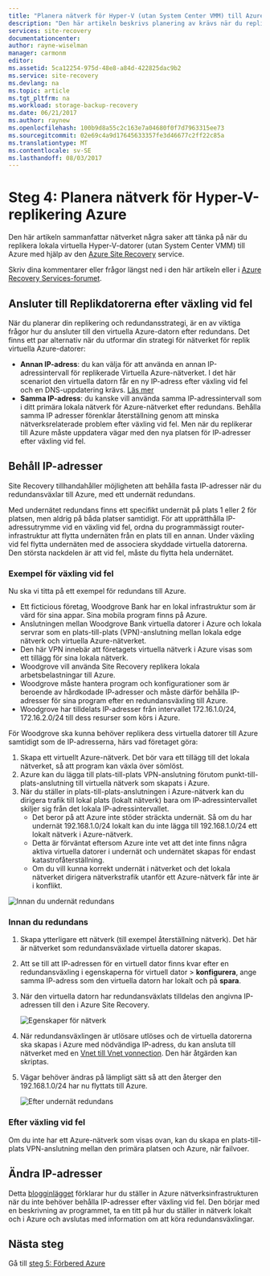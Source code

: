 ```yaml
---
title: "Planera nätverk för Hyper-V (utan System Center VMM) till Azure replikering med Azure Site Recovery | Microsoft Docs"
description: "Den här artikeln beskrivs planering av krävs när du replikerar virtuella Hyper-V-datorer (utan VMM) till Azure"
services: site-recovery
documentationcenter: 
author: rayne-wiselman
manager: carmonm
editor: 
ms.assetid: 5ca12254-975d-48e8-a84d-422825dac9b2
ms.service: site-recovery
ms.devlang: na
ms.topic: article
ms.tgt_pltfrm: na
ms.workload: storage-backup-recovery
ms.date: 06/21/2017
ms.author: raynew
ms.openlocfilehash: 100b9d8a55c2c163e7a04680f0f7d7963315ee73
ms.sourcegitcommit: 02e69c4a9d17645633357fe3d46677c2ff22c85a
ms.translationtype: MT
ms.contentlocale: sv-SE
ms.lasthandoff: 08/03/2017
---
```

# <a name="step-4-plan-networking-for-hyper-v-to-azure-replication"></a>Steg 4: Planera nätverk för Hyper-V-replikering Azure

Den här artikeln sammanfattar nätverket några saker att tänka på när du replikera lokala virtuella Hyper-V-datorer (utan System Center VMM) till Azure med hjälp av den [Azure Site Recovery](site-recovery-overview.md) service.

Skriv dina kommentarer eller frågor längst ned i den här artikeln eller i [Azure Recovery Services-forumet](https://social.msdn.microsoft.com/forums/azure/home?forum=hypervrecovmgr).


## <a name="connecting-to-replica-vms-after-failover"></a>Ansluter till Replikdatorerna efter växling vid fel

När du planerar din replikering och redundansstrategi, är en av viktiga frågor hur du ansluter till den virtuella Azure-datorn efter redundans. Det finns ett par alternativ när du utformar din strategi för nätverket för replik virtuella Azure-datorer:

- **Annan IP-adress**: du kan välja för att använda en annan IP-adressintervall för replikerade Virtuella Azure-nätverket. I det här scenariot den virtuella datorn får en ny IP-adress efter växling vid fel och en DNS-uppdatering krävs. [Läs mer](site-recovery-test-failover-vmm-to-vmm.md#prepare-the-infrastructure-for-test-failover)
- **Samma IP-adress**: du kanske vill använda samma IP-adressintervall som i ditt primära lokala nätverk för Azure-nätverket efter redundans.  Behålla samma IP adresser förenklar återställning genom att minska nätverksrelaterade problem efter växling vid fel. Men när du replikerar till Azure måste uppdatera vägar med den nya platsen för IP-adresser efter växling vid fel.


## <a name="retain-ip-addresses"></a>Behåll IP-adresser

Site Recovery tillhandahåller möjligheten att behålla fasta IP-adresser när du redundansväxlar till Azure, med ett undernät redundans.

Med undernätet redundans finns ett specifikt undernät på plats 1 eller 2 för platsen, men aldrig på båda platser samtidigt. För att upprätthålla IP-adressutrymme vid en växling vid fel, ordna du programmässigt router-infrastruktur att flytta undernäten från en plats till en annan. Under växling vid fel flytta undernäten med de associera skyddade virtuella datorerna. Den största nackdelen är att vid fel, måste du flytta hela undernätet.


### <a name="failover-example"></a>Exempel för växling vid fel

Nu ska vi titta på ett exempel för redundans till Azure.

- Ett ficticious företag, Woodgrove Bank har en lokal infrastruktur som är värd för sina appar. Sina mobila program finns på Azure.
- Anslutningen mellan Woodgrove Bank virtuella datorer i Azure och lokala servrar som en plats-till-plats (VPN)-anslutning mellan lokala edge nätverk och virtuella Azure-nätverket.
- Den här VPN innebär att företagets virtuella nätverk i Azure visas som ett tillägg för sina lokala nätverk.
- Woodgrove vill använda Site Recovery replikera lokala arbetsbelastningar till Azure.
 - Woodgrove måste hantera program och konfigurationer som är beroende av hårdkodade IP-adresser och måste därför behålla IP-adresser för sina program efter en redundansväxling till Azure.
 - Woodgrove har tilldelats IP-adresser från intervallet 172.16.1.0/24, 172.16.2.0/24 till dess resurser som körs i Azure.


För Woodgrove ska kunna behöver replikera dess virtuella datorer till Azure samtidigt som de IP-adresserna, härs vad företaget göra:

1. Skapa ett virtuellt Azure-nätverk. Det bör vara ett tillägg till det lokala nätverket, så att program kan växla över sömlöst.
2. Azure kan du lägga till plats-till-plats VPN-anslutning förutom punkt-till-plats-anslutning till virtuella nätverk som skapats i Azure.
3. När du ställer in plats-till-plats-anslutningen i Azure-nätverk kan du dirigera trafik till lokal plats (lokalt nätverk) bara om IP-adressintervallet skiljer sig från det lokala IP-adressintervallet.
    - Det beror på att Azure inte stöder sträckta undernät. Så om du har undernät 192.168.1.0/24 lokalt kan du inte lägga till 192.168.1.0/24 ett lokalt nätverk i Azure-nätverk.
    - Detta är förväntat eftersom Azure inte vet att det inte finns några aktiva virtuella datorer i undernät och undernätet skapas för endast katastrofåterställning.
    - Om du vill kunna korrekt undernät i nätverket och det lokala nätverket dirigera nätverkstrafik utanför ett Azure-nätverk får inte är i konflikt.

![Innan du undernät redundans](./media/hyper-v-site-walkthrough-network/network-design7.png)

### <a name="before-failover"></a>Innan du redundans

1. Skapa ytterligare ett nätverk (till exempel återställning nätverk). Det här är nätverket som redundansväxlade virtuella datorer skapas.
2. Att se till att IP-adressen för en virtuell dator finns kvar efter en redundansväxling i egenskaperna för virtuell dator > **konfigurera**, ange samma IP-adress som den virtuella datorn har lokalt och på **spara**.
3. När den virtuella datorn har redundansväxlats tilldelas den angivna IP-adressen till den i Azure Site Recovery.

    ![Egenskaper för nätverk](./media/hyper-v-site-walkthrough-network/network-design8.png)

4. När redundansväxlingen är utlösare utlöses och de virtuella datorerna ska skapas i Azure med nödvändiga IP-adress, du kan ansluta till nätverket med en [Vnet till Vnet vonnection](../vpn-gateway/virtual-networks-configure-vnet-to-vnet-connection.md). Den här åtgärden kan skriptas.
5. Vägar behöver ändras på lämpligt sätt så att den återger den 192.168.1.0/24 har nu flyttats till Azure.

    ![Efter undernät redundans](./media/hyper-v-site-walkthrough-network/network-design9.png)

### <a name="after-failover"></a>Efter växling vid fel

Om du inte har ett Azure-nätverk som visas ovan, kan du skapa en plats-till-plats VPN-anslutning mellan den primära platsen och Azure, när failvoer.

## <a name="change-ip-addresses"></a>Ändra IP-adresser

Detta [blogginlägget](http://azure.microsoft.com/blog/2014/09/04/networking-infrastructure-setup-for-microsoft-azure-as-a-disaster-recovery-site/) förklarar hur du ställer in Azure nätverksinfrastrukturen när du inte behöver behålla IP-adresser efter växling vid fel. Den börjar med en beskrivning av programmet, ta en titt på hur du ställer in nätverk lokalt och i Azure och avslutas med information om att köra redundansväxlingar.  

## <a name="next-steps"></a>Nästa steg

Gå till [steg 5: Förbered Azure](hyper-v-site-walkthrough-prepare-azure.md)
